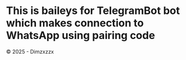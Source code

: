 # This is baileys for TelegramBot bot which makes connection to WhatsApp using pairing code

© 2025 - Dimzxzzx
